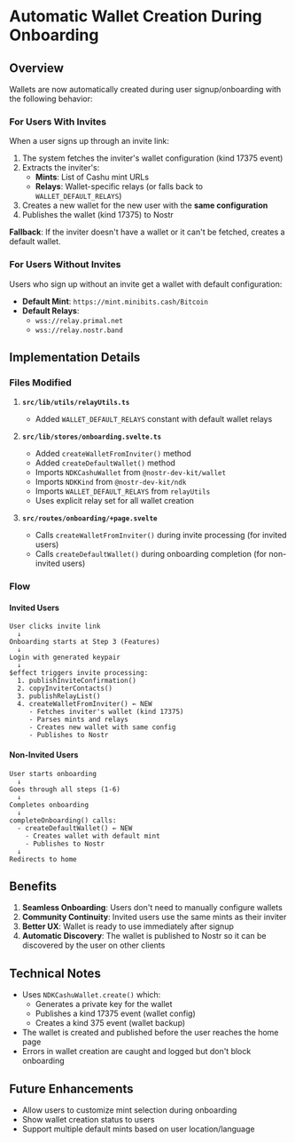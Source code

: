 # Automatic Wallet Creation During Onboarding

## Overview

Wallets are now automatically created during user signup/onboarding with the following behavior:

### For Users With Invites

When a user signs up through an invite link:

1. The system fetches the inviter's wallet configuration (kind 17375 event)
2. Extracts the inviter's:
   - **Mints**: List of Cashu mint URLs
   - **Relays**: Wallet-specific relays (or falls back to `WALLET_DEFAULT_RELAYS`)
3. Creates a new wallet for the new user with the **same configuration**
4. Publishes the wallet (kind 17375) to Nostr

**Fallback**: If the inviter doesn't have a wallet or it can't be fetched, creates a default wallet.

### For Users Without Invites

Users who sign up without an invite get a wallet with default configuration:
- **Default Mint**: `https://mint.minibits.cash/Bitcoin`
- **Default Relays**:
  - `wss://relay.primal.net`
  - `wss://relay.nostr.band`

## Implementation Details

### Files Modified

1. **`src/lib/utils/relayUtils.ts`**
   - Added `WALLET_DEFAULT_RELAYS` constant with default wallet relays

2. **`src/lib/stores/onboarding.svelte.ts`**
   - Added `createWalletFromInviter()` method
   - Added `createDefaultWallet()` method
   - Imports `NDKCashuWallet` from `@nostr-dev-kit/wallet`
   - Imports `NDKKind` from `@nostr-dev-kit/ndk`
   - Imports `WALLET_DEFAULT_RELAYS` from `relayUtils`
   - Uses explicit relay set for all wallet creation

3. **`src/routes/onboarding/+page.svelte`**
   - Calls `createWalletFromInviter()` during invite processing (for invited users)
   - Calls `createDefaultWallet()` during onboarding completion (for non-invited users)

### Flow

#### Invited Users

```
User clicks invite link
  ↓
Onboarding starts at Step 3 (Features)
  ↓
Login with generated keypair
  ↓
$effect triggers invite processing:
  1. publishInviteConfirmation()
  2. copyInviterContacts()
  3. publishRelayList()
  4. createWalletFromInviter() ← NEW
     - Fetches inviter's wallet (kind 17375)
     - Parses mints and relays
     - Creates new wallet with same config
     - Publishes to Nostr
```

#### Non-Invited Users

```
User starts onboarding
  ↓
Goes through all steps (1-6)
  ↓
Completes onboarding
  ↓
completeOnboarding() calls:
  - createDefaultWallet() ← NEW
    - Creates wallet with default mint
    - Publishes to Nostr
  ↓
Redirects to home
```

## Benefits

1. **Seamless Onboarding**: Users don't need to manually configure wallets
2. **Community Continuity**: Invited users use the same mints as their inviter
3. **Better UX**: Wallet is ready to use immediately after signup
4. **Automatic Discovery**: The wallet is published to Nostr so it can be discovered by the user on other clients

## Technical Notes

- Uses `NDKCashuWallet.create()` which:
  - Generates a private key for the wallet
  - Publishes a kind 17375 event (wallet config)
  - Creates a kind 375 event (wallet backup)
- The wallet is created and published before the user reaches the home page
- Errors in wallet creation are caught and logged but don't block onboarding

## Future Enhancements

- Allow users to customize mint selection during onboarding
- Show wallet creation status to users
- Support multiple default mints based on user location/language
